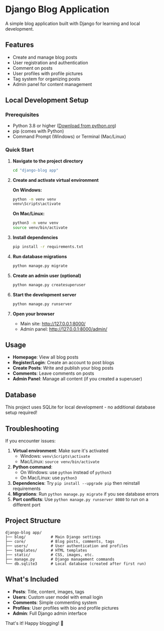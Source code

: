 # Django Blog Application

A simple blog application built with Django for learning and local development.

## Features

- Create and manage blog posts
- User registration and authentication
- Comment on posts
- User profiles with profile pictures
- Tag system for organizing posts
- Admin panel for content management

## Local Development Setup

### Prerequisites
- Python 3.8 or higher ([Download from python.org](https://www.python.org/downloads/))
- pip (comes with Python)
- Command Prompt (Windows) or Terminal (Mac/Linux)

### Quick Start

1. **Navigate to the project directory**
   ```bash
   cd "django-blog app"
   ```

2. **Create and activate virtual environment**
   
   **On Windows:**
   ```cmd
   python -m venv venv
   venv\Scripts\activate
   ```
   
   **On Mac/Linux:**
   ```bash
   python3 -m venv venv
   source venv/bin/activate
   ```

3. **Install dependencies**
   ```bash
   pip install -r requirements.txt
   ```

4. **Run database migrations**
   ```bash
   python manage.py migrate
   ```

5. **Create an admin user (optional)**
   ```bash
   python manage.py createsuperuser
   ```

6. **Start the development server**
   ```bash
   python manage.py runserver
   ```

7. **Open your browser**
   - Main site: http://127.0.0.1:8000/
   - Admin panel: http://127.0.0.1:8000/admin/

## Usage

- **Homepage**: View all blog posts
- **Register/Login**: Create an account to post blogs
- **Create Posts**: Write and publish your blog posts
- **Comments**: Leave comments on posts
- **Admin Panel**: Manage all content (if you created a superuser)

## Database

This project uses SQLite for local development - no additional database setup required!

## Troubleshooting

If you encounter issues:

1. **Virtual environment**: Make sure it's activated
   - Windows: `venv\Scripts\activate`
   - Mac/Linux: `source venv/bin/activate`
2. **Python command**: 
   - On Windows: use `python` instead of `python3`
   - On Mac/Linux: use `python3`
3. **Dependencies**: Try `pip install --upgrade pip` then reinstall requirements
4. **Migrations**: Run `python manage.py migrate` if you see database errors
5. **Port conflicts**: Use `python manage.py runserver 8080` to run on a different port

## Project Structure

```
django-blog app/
├── blog/           # Main Django settings
├── core/           # Blog posts, comments, tags
├── users/          # User authentication and profiles
├── templates/      # HTML templates
├── static/         # CSS, images, etc.
├── manage.py       # Django management commands
└── db.sqlite3      # Local database (created after first run)
```

## What's Included

- **Posts**: Title, content, images, tags
- **Users**: Custom user model with email login
- **Comments**: Simple commenting system
- **Profiles**: User profiles with bio and profile pictures
- **Admin**: Full Django admin interface

That's it! Happy blogging! 🚀